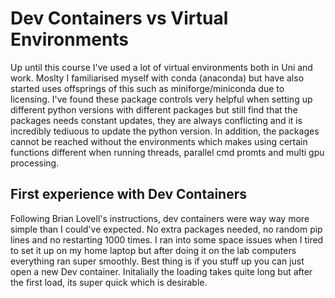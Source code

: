 # Dev Containers vs Virtual Environments
Up until this course I've used a lot of virtual environments both in Uni and work. Moslty I familiarised myself with conda (anaconda)
but have also started uses offsprings of this such as miniforge/miniconda due to licensing. I've found these package controls very helpful
when setting up different python versions with different packages but still find that the packages needs constant updates, they are always conflicting
and it is incredibly tediuous to update the python version. In addition, the packages cannot be reached without the environments which makes 
using certain functions different when running threads, parallel cmd promts and multi gpu processing. 

## First experience with Dev Containers
Following Brian Lovell's instructions, dev containers were way way more simple than I could've expected. No extra packages needed,
no random pip lines and no restarting 1000 times. I ran into some space issues when I tired to set it up on my home laptop but after
doing it on the lab computers everything ran super smoothly. Best thing is if you stuff up you can just open a new Dev container.
Initalially the loading takes quite long but after the first load, its super quick which is desirable.
